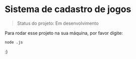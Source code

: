 <h1>Sistema de cadastro de jogos</h1>

>Status do projeto: Em desenvolvimento

Para rodar esse projeto na sua máquina, por favor digite:

```
node .js
```
:)